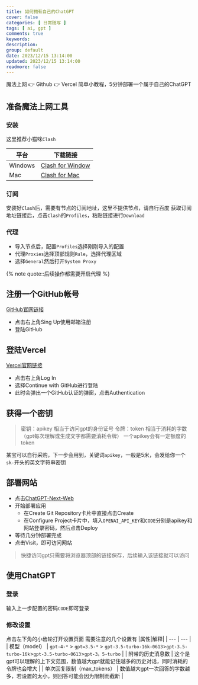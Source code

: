 ```yaml
---
title: 如何拥有自己的ChatGPT
cover: false
categories: [ 日常随写 ]
tags: [ ai, gpt ]
comments: true
keywords:
description:
group: default
date: 2023/12/15 13:14:00
updated: 2023/12/15 13:14:00
readmore: false
---
```


魔法上网 👉 Github 👉 Vercel
简单小教程，5分钟部署一个属于自己的ChatGPT

<!-- more -->

## 准备魔法上网工具

### 安装

这里推荐小猫咪`Clash`

| 平台 | 下载链接 |
| --- | --- |
| Windows | [Clash for Window](https://qingyun.filebases.com/assets/Clash.for.Windows-0.20.25-win.7z) |
| Mac | [Clash for Mac](https://qingyun.filebases.com/assets/Clash.for.Windows-0.20.25.dmg) |

### 订阅

安装好`Clash`后，需要有节点的订阅地址，这里不提供节点，请自行百度
获取订阅地址链接后，点击`Clash`的`Profiles`，粘贴链接进行`Download`

### 代理

- 导入节点后，配置`Profiles`选择刚刚导入的配置
- 代理`Proxies`选择顶部规则`Rule`，选择代理区域
- 选择`General`然后打开`System Proxy`

{% note quote::后续操作都需要开启代理 %}

## 注册一个GitHub帐号

[GitHub官网链接](https://github.com)

- 点击右上角Sing Up使用邮箱注册
- 登陆GitHub

## 登陆Vercel

[Vercel官网链接](https://vercel.com)

- 点击右上角Log In
- 选择Continue with GitHub进行登陆
- 此时会弹出一个GitHub认证的弹窗，点击Authentication

## 获得一个密钥

> 密钥：apikey 相当于访问gpt的身份证号
> 令牌：token 相当于消耗的字数（gpt每次理解或生成文字都需要消耗令牌）
> 一个apikey会有一定额度的token

某宝可以自行采购，下一步会用到，关键词`apikey`，一般是5米，会发给你一个`sk-`开头的英文字符串密钥

## 部署网站

- 点击[ChatGPT-Next-Web](https://vercel.com/new/clone?repository-url=https%3A%2F%2Fgithub.com%2FYidadaa%2FChatGPT-Next-Web&env=OPENAI_API_KEY&env=CODE&project-name=chatgpt-next-web&repository-name=ChatGPT-Next-Web)
-  开始部署应用
   - 在Create Git Repository卡片中直接点击Create
   - 在Configure Project卡片中，填入`OPENAI_API_KEY`和`CODE`分别是apikey和网站登录密码，然后点击Deploy
- 等待几分钟部署完成
- 点击Visit，即可访问网站

> 快捷访问gpt只需要将浏览器顶部的链接保存，后续输入该链接就可以访问

## 使用ChatGPT

### 登录

输入上一步配置的密码`CODE`即可登录

### 修改设置

点击左下角的小齿轮打开设置页面
需要注意的几个设置有
|属性|解释|
| --- | --- |
| 模型（model） | `gpt-4-*` > `gpt=3.5-*` > `gpt-3.5-turbo-16k-0613`>`gpt-3.5-turbo-16k`>`gpt-3.5-turbo-0613`>`gpt-3。5-turbo` |
| 附带的历史消息数 | 这个是gpt可以理解的上下文范围，数值越大gpt就能记住越多的历史对话，同时消耗的令牌也会增大 |
| 单次回复限制（max_tokens） | 数值越大gpt一次回答的字数越多，若设置的太小，则回答可能会因为限制而截断 |





